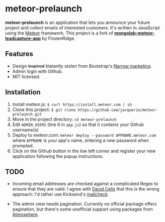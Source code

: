 # meteor-prelaunch #

**meteor-prelaunch** is an application that lets you announce your future
project and collect emails of interested customers. It's written in JavaScript
using the [Meteor](http://www.meteor.com/) framework. This project is a fork
of [**mongolab-meteor-leadcapture-app**](https://github.com/FrozenRidge/mongolab-meteor-leadcapture-app) by FrozenRidge.

## Features ##

* Design ~~inspired~~ blatantly stolen from Bootstrap's [Narrow marketing](http://getbootstrap.com/2.3.2/examples/marketing-narrow.html).
* Admin login with Github.
* MIT licensed.

## Installation ##

1. Install meteor.js: `$ curl https://install.meteor.com | sh`
2. Clone this project: `$ git clone https://github.com/jacquerie/meteor-prelaunch.git`
3. Move in the project directory: `cd meteor-prelaunch`
4. Edit `ADMIN_USERS` (line 6 in `app.js`) so that it contains your Github username(s)
5. Deploy to meteor.com: `meteor deploy --password APPNAME.meteor.com` where `APPNAME`
is your app's name, entering a new password when prompted.
6. Click on the Github button in the low left corner and register your new application
following the popup instructions.

## TODO ##

* Incoming email addresses are checked against a complicated Regex to ensure that they
are valid. I agree with [David Celis](http://davidcel.is/blog/2012/09/06/stop-validating-email-addresses-with-regex/) that this is the wrong approach: I'd rather use
Kicksend's [mailcheck](https://github.com/Kicksend/mailcheck).

* The admin view needs pagination. Currently no official package offers pagination,
but there's some unofficial support using packages from [Atmosphere](https://atmosphere.meteor.com/).
 
